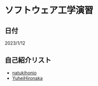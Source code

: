  # ソフトウェア工学演習

## 日付
2023/1/12

## 自己紹介リスト
 - [natukihonjo](https://github.com/natukihonjo/hello-world/intro.md)
 - [YuheiHironaka](https://github.com/natukihonjo/hello-world/intro2.md)


